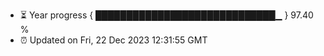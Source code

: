 - ⏳ Year progress { █████████████████████████████▁ } 97.40 %
- ⏰ Updated on Fri, 22 Dec 2023 12:31:55 GMT

